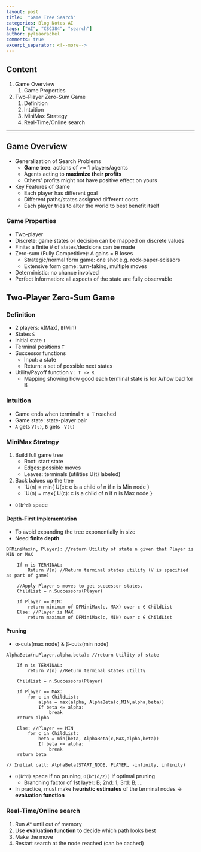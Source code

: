 ```yaml
---
layout: post
title:  "Game Tree Search"
categories: Blog Notes AI
tags: ["AI", "CSC384", "search"]
author: pyliaorachel
comments: true
excerpt_separator: <!--more-->
---
```


## Content

1. Game Overview
	1. Game Properties
2. Two-Player Zero-Sum Game
	1. Definition
	2. Intuition
	3. MiniMax Strategy
	4. Real-Time/Online search

<!--more-->
---
## Game Overview

- Generalization of Search Problems
	- __Game tree__: actions of >= 1 players/agents
	- Agents acting to __maximize their profits__
	- Others' profits might not have positive effect on yours
- Key Features of Game
	- Each player has different goal
	- Different paths/states assigned different costs
	- Each player tries to alter the world to best benefit itself

### Game Properties

- Two-player
- Discrete: game states or decision can be mapped on discrete values
- Finite: a finite # of states/decisions can be made
- Zero-sum (Fully Competitive): A gains = B loses
	- Strategic/normal form game: one shot e.g. rock-paper-scissors
	- Extensive form game: turn-taking, multiple moves
- Deterministic: no chance involved
- Perfect Information: all aspects of the state are fully observable

## Two-Player Zero-Sum Game

### Definition

- 2 players: `A`(Max), `B`(Min)
- States `S`
- Initial state `I`
- Terminal positions `T`
- Successor functions
	- Input: a state
	- Return: a set of possible next states
- Utility/Payoff function `V: T -> R`
	- Mapping showing how good each terminal state is for A/how bad for B

### Intuition

- Game ends when terminal `t ∊ T` reached
- Game state: state-player pair
- `A` gets `V(t)`, `B` gets `-V(t)`

### MiniMax Strategy

1. Build full game tree
	- Root: start state
	- Edges: possible moves
	- Leaves: terminals (utilities U(t) labeled)
2. Back balues up the tree
	- `U(n) = min{ U(c): c is a child of n if n is Min node }
	- `U(n) = max{ U(c): c is a child of n if n is Max node }

- `O(b^d)` space

#### Depth-First Implementation

- To avoid expanding the tree exponentially in size
- Need __finite depth__

```
DFMiniMax(n, Player): //return Utility of state n given that Player is MIN or MAX

	If n is TERMINAL:
		Return V(n) //Return terminal states utility (V is specified as part of game)

	//Apply Player s moves to get successor states. 
	ChildList = n.Successors(Player)

	If Player == MIN:
		return minimum of DFMiniMax(c, MAX) over c ∈ ChildList
	Else: //Player is MAX
		return maximum of DFMiniMax(c, MIN) over c ∈ ChildList
```

#### Pruning

- α-cuts(max node) & β-cuts(min node)

```
AlphaBeta(n,Player,alpha,beta): //return Utility of state 
	
	If n is TERMINAL:
		return V(n) //Return terminal states utility 

	ChildList = n.Successors(Player)

	If Player == MAX:
		for c in ChildList:
			alpha = max(alpha, AlphaBeta(c,MIN,alpha,beta)) 
			If beta <= alpha:
				break 
	return alpha

	Else: //Player == MIN 
		for c in ChildList:
			beta = min(beta, AlphaBeta(c,MAX,alpha,beta)) 
			If beta <= alpha:
				break 
	return beta

// Initial call: AlphaBeta(START_NODE, PLAYER, -infinity, infinity)
```

- `O(b^d)` space if no pruning, `O(b^(d/2))` if optimal pruning
	- Branching factor of 1st layer: B; 2nd: 1; 3rd: B; ...
- In practice, must make __heuristic estimates__ of the terminal nodes -> __evaluation function__

### Real-Time/Online search

1. Run A* until out of memory
2. Use __evaluation function__ to decide which path looks best
3. Make the move
4. Restart search at the node reached (can be cached)












